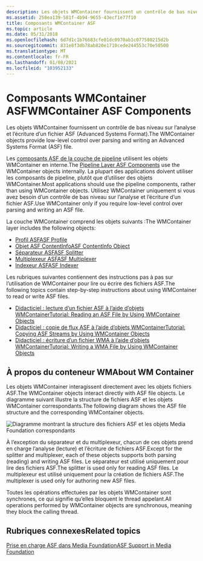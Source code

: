 ```yaml
---
description: Les objets WMContainer fournissent un contrôle de bas niveau sur l’analyse et l’écriture d’un fichier ASF (Advanced Systems Format).
ms.assetid: 258ea139-581f-4b94-9655-43ecf1e77f10
title: Composants WMContainer ASF
ms.topic: article
ms.date: 05/31/2018
ms.openlocfilehash: 6d7d1c1b76683cfe01dc0970ab1c077580215d2b
ms.sourcegitcommit: 831e8f3db78ab820e1710cede244553c70e50500
ms.translationtype: MT
ms.contentlocale: fr-FR
ms.lasthandoff: 01/08/2021
ms.locfileid: "103952133"
---
```

# <a name="wmcontainer-asf-components"></a><span data-ttu-id="e8836-103">Composants WMContainer ASF</span><span class="sxs-lookup"><span data-stu-id="e8836-103">WMContainer ASF Components</span></span>

<span data-ttu-id="e8836-104">Les objets WMContainer fournissent un contrôle de bas niveau sur l’analyse et l’écriture d’un fichier ASF (Advanced Systems Format).</span><span class="sxs-lookup"><span data-stu-id="e8836-104">The WMContainer objects provide low-level control over parsing and writing an Advanced Systems Format (ASF) file.</span></span>

<span data-ttu-id="e8836-105">Les [composants ASF de la couche de pipeline](pipeline-layer-asf-components.md) utilisent les objets WMContainer en interne.</span><span class="sxs-lookup"><span data-stu-id="e8836-105">The [Pipeline Layer ASF Components](pipeline-layer-asf-components.md) use the WMContainer objects internally.</span></span> <span data-ttu-id="e8836-106">La plupart des applications doivent utiliser les composants de pipeline, plutôt que d’utiliser des objets WMContainer.</span><span class="sxs-lookup"><span data-stu-id="e8836-106">Most applications should use the pipeline components, rather than using WMContainer objects.</span></span> <span data-ttu-id="e8836-107">Utilisez WMContainer uniquement si vous avez besoin d’un contrôle de bas niveau sur l’analyse et l’écriture d’un fichier ASF.</span><span class="sxs-lookup"><span data-stu-id="e8836-107">Use WMContainer only if you require low-level control over parsing and writing an ASF file.</span></span>

<span data-ttu-id="e8836-108">La couche WMContainer comprend les objets suivants :</span><span class="sxs-lookup"><span data-stu-id="e8836-108">The WMContainer layer includes the following objects:</span></span>

-   [<span data-ttu-id="e8836-109">Profil ASF</span><span class="sxs-lookup"><span data-stu-id="e8836-109">ASF Profile</span></span>](asf-profile.md)
-   [<span data-ttu-id="e8836-110">Objet ASF ContentInfo</span><span class="sxs-lookup"><span data-stu-id="e8836-110">ASF ContentInfo Object</span></span>](asf-contentinfo-object.md)
-   [<span data-ttu-id="e8836-111">Séparateur ASF</span><span class="sxs-lookup"><span data-stu-id="e8836-111">ASF Splitter</span></span>](asf-splitter.md)
-   [<span data-ttu-id="e8836-112">Multiplexeur ASF</span><span class="sxs-lookup"><span data-stu-id="e8836-112">ASF Multiplexer</span></span>](asf-multiplexer.md)
-   [<span data-ttu-id="e8836-113">Indexeur ASF</span><span class="sxs-lookup"><span data-stu-id="e8836-113">ASF Indexer</span></span>](asf-index-object.md)

<span data-ttu-id="e8836-114">Les rubriques suivantes contiennent des instructions pas à pas sur l’utilisation de WMContainer pour lire ou écrire des fichiers ASF.</span><span class="sxs-lookup"><span data-stu-id="e8836-114">The following topics contain step-by-step instructions about using WMContainer to read or write ASF files.</span></span>

-   [<span data-ttu-id="e8836-115">Didacticiel : lecture d’un fichier ASF à l’aide d’objets WMContainer</span><span class="sxs-lookup"><span data-stu-id="e8836-115">Tutorial: Reading an ASF File by Using WMContainer Objects</span></span>](tutorial--reading-an-asf-file.md)
-   [<span data-ttu-id="e8836-116">Didacticiel : copie de flux ASF à l’aide d’objets WMContainer</span><span class="sxs-lookup"><span data-stu-id="e8836-116">Tutorial: Copying ASF Streams by Using WMContainer Objects</span></span>](tutorial--copying-asf-streams-from-one-file-to-another.md)
-   [<span data-ttu-id="e8836-117">Didacticiel : écriture d’un fichier WMA à l’aide d’objets WMContainer</span><span class="sxs-lookup"><span data-stu-id="e8836-117">Tutorial: Writing a WMA File by Using WMContainer Objects</span></span>](tutorial--writing-a-wma-file-by-using-cbr-encoding.md)

## <a name="about-wm-container"></a><span data-ttu-id="e8836-118">À propos du conteneur WM</span><span class="sxs-lookup"><span data-stu-id="e8836-118">About WM Container</span></span>

<span data-ttu-id="e8836-119">Les objets WMContainer interagissent directement avec les objets fichiers ASF.</span><span class="sxs-lookup"><span data-stu-id="e8836-119">The WMContainer objects interact directly with ASF file objects.</span></span> <span data-ttu-id="e8836-120">Le diagramme suivant illustre la structure de fichiers ASF et les objets WMContainer correspondants.</span><span class="sxs-lookup"><span data-stu-id="e8836-120">The following diagram shows the ASF file structure and the corresponding WMContainer objects.</span></span>

![Diagramme montrant la structure des fichiers ASF et les objets Media Foundation correspondants](images/asf-components01.png)

<span data-ttu-id="e8836-122">À l’exception du séparateur et du multiplexeur, chacun de ces objets prend en charge l’analyse (lecture) et l’écriture de fichiers ASF.</span><span class="sxs-lookup"><span data-stu-id="e8836-122">Except for the splitter and multiplexer, each of these objects supports both parsing (reading) and writing ASF files.</span></span> <span data-ttu-id="e8836-123">Le séparateur est utilisé uniquement pour lire des fichiers ASF.</span><span class="sxs-lookup"><span data-stu-id="e8836-123">The splitter is used only for reading ASF files.</span></span> <span data-ttu-id="e8836-124">Le multiplexeur est utilisé uniquement pour la création de fichiers ASF.</span><span class="sxs-lookup"><span data-stu-id="e8836-124">The multiplexer is used only for authoring new ASF files.</span></span>

<span data-ttu-id="e8836-125">Toutes les opérations effectuées par les objets WMContainer sont synchrones, ce qui signifie qu’elles bloquent le thread appelant.</span><span class="sxs-lookup"><span data-stu-id="e8836-125">All operations performed by WMContainer objects are synchronous, meaning they block the calling thread.</span></span>

## <a name="related-topics"></a><span data-ttu-id="e8836-126">Rubriques connexes</span><span class="sxs-lookup"><span data-stu-id="e8836-126">Related topics</span></span>

<dl> <dt>

[<span data-ttu-id="e8836-127">Prise en charge ASF dans Media Foundation</span><span class="sxs-lookup"><span data-stu-id="e8836-127">ASF Support in Media Foundation</span></span>](asf-support-in-media-foundation.md)
</dt> </dl>

 

 




